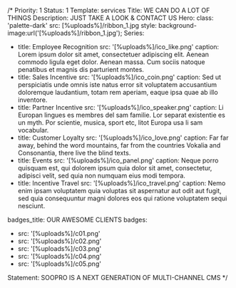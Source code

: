 /*
Priority: 1
Status: 1
Template: services
Title: WE CAN DO A LOT OF THINGS
Description: JUST TAKE A LOOK & CONTACT US
Hero:
  class: 'palette-dark'
  src: [%uploads%]/ribbon_1.jpg
  style: background-image:url('[%uploads%]/ribbon_1.jpg');
Series:
- title: Employee Recognition
  src: '[%uploads%]/ico_like.png'
  caption: Lorem ipsum dolor sit amet, consectetuer adipiscing elit. Aenean commodo ligula eget dolor. Aenean massa. Cum sociis natoque penatibus et magnis dis parturient montes.
- title: Sales Incentive
  src: '[%uploads%]/ico_coin.png'
  caption: Sed ut perspiciatis unde omnis iste natus error sit voluptatem accusantium doloremque laudantium, totam rem aperiam, eaque ipsa quae ab illo inventore.
- title: Partner Incentive
  src: '[%uploads%]/ico_speaker.png'
  caption: Li Europan lingues es membres del sam familie. Lor separat existentie es un myth. Por scientie, musica, sport etc, litot Europa usa li sam vocabular.
- title: Customer Loyalty
  src: '[%uploads%]/ico_love.png'
  caption: Far far away, behind the word mountains, far from the countries Vokalia and Consonantia, there live the blind texts.
- title: Events
  src: '[%uploads%]/ico_panel.png'
  caption: Neque porro quisquam est, qui dolorem ipsum quia dolor sit amet, consectetur, adipisci velit, sed quia non numquam eius modi tempora.
- title: Incentive Travel
  src: '[%uploads%]/ico_travel.png'
  caption:  Nemo enim ipsam voluptatem quia voluptas sit aspernatur aut odit aut fugit, sed quia consequuntur magni dolores eos qui ratione voluptatem sequi nesciunt.

badges_title: OUR AWESOME CLIENTS
badges:
- src: '[%uploads%]/c01.png'
- src: '[%uploads%]/c02.png'
- src: '[%uploads%]/c03.png'
- src: '[%uploads%]/c04.png'
- src: '[%uploads%]/c05.png'

Statement: SOOPRO IS A NEXT GENERATION OF MULTI-CHANNEL CMS
*/
